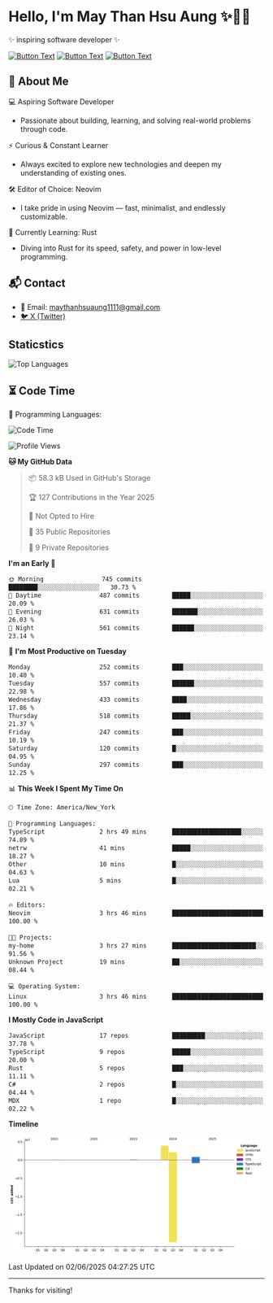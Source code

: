 # Hello, I'm May Than Hsu Aung ✨👱‍♀️
✨ inspiring software developer ✨

[![Button Text](https://img.shields.io/badge/Linked%20In-blue?style=for-the-badge)](https://www.linkedin.com/in/maythanhsu/)
[![Button Text](https://img.shields.io/badge/My%20Portfolio-pink?style=for-the-badge)](https://mayshecodes.vercel.app)
[![Button Text](https://img.shields.io/badge/Github-black?style=for-the-badge)](https://github.com/maythanhsuaung0-0)

## 👋 About Me

  💻 Aspiring Software Developer
  - Passionate about building, learning, and solving real-world problems through code.

  ⚡ Curious & Constant Learner
  - Always excited to explore new technologies and deepen my understanding of existing ones.

  🛠️ Editor of Choice: Neovim
  - I take pride in using Neovim — fast, minimalist, and endlessly customizable.

  🦀 Currently Learning: Rust
  - Diving into Rust for its speed, safety, and power in low-level programming.
    
## 📬 Contact
- 📧 Email: maythanhsuaung1111@gmail.com
- [🐦 X (Twitter)](https://x.com/@shizuko042k)
  
## Staticstics

![Top Languages](https://github-readme-stats.vercel.app/api/top-langs/?username=maythanhsuaung0-0&layout=compact&theme=tokyonight)

## ⏳ Code Time


💬 Programming Languages: 
<!--START_SECTION:waka-->
![Code Time](http://img.shields.io/badge/Code%20Time-156%20hrs%2020%20mins-blue)

![Profile Views](http://img.shields.io/badge/Profile%20Views-136-blue)

**🐱 My GitHub Data** 

> 📦 58.3 kB Used in GitHub's Storage 
 > 
> 🏆 127 Contributions in the Year 2025
 > 
> 🚫 Not Opted to Hire
 > 
> 📜 35 Public Repositories 
 > 
> 🔑 9 Private Repositories 
 > 
**I'm an Early 🐤** 

```text
🌞 Morning                745 commits         ████████░░░░░░░░░░░░░░░░░   30.73 % 
🌆 Daytime                487 commits         █████░░░░░░░░░░░░░░░░░░░░   20.09 % 
🌃 Evening                631 commits         ███████░░░░░░░░░░░░░░░░░░   26.03 % 
🌙 Night                  561 commits         ██████░░░░░░░░░░░░░░░░░░░   23.14 % 
```
📅 **I'm Most Productive on Tuesday** 

```text
Monday                   252 commits         ███░░░░░░░░░░░░░░░░░░░░░░   10.40 % 
Tuesday                  557 commits         ██████░░░░░░░░░░░░░░░░░░░   22.98 % 
Wednesday                433 commits         ████░░░░░░░░░░░░░░░░░░░░░   17.86 % 
Thursday                 518 commits         █████░░░░░░░░░░░░░░░░░░░░   21.37 % 
Friday                   247 commits         ███░░░░░░░░░░░░░░░░░░░░░░   10.19 % 
Saturday                 120 commits         █░░░░░░░░░░░░░░░░░░░░░░░░   04.95 % 
Sunday                   297 commits         ███░░░░░░░░░░░░░░░░░░░░░░   12.25 % 
```


📊 **This Week I Spent My Time On** 

```text
🕑︎ Time Zone: America/New_York

💬 Programming Languages: 
TypeScript               2 hrs 49 mins       ███████████████████░░░░░░   74.89 % 
netrw                    41 mins             █████░░░░░░░░░░░░░░░░░░░░   18.27 % 
Other                    10 mins             █░░░░░░░░░░░░░░░░░░░░░░░░   04.63 % 
Lua                      5 mins              █░░░░░░░░░░░░░░░░░░░░░░░░   02.21 % 

🔥 Editors: 
Neovim                   3 hrs 46 mins       █████████████████████████   100.00 % 

🐱‍💻 Projects: 
my-home                  3 hrs 27 mins       ███████████████████████░░   91.56 % 
Unknown Project          19 mins             ██░░░░░░░░░░░░░░░░░░░░░░░   08.44 % 

💻 Operating System: 
Linux                    3 hrs 46 mins       █████████████████████████   100.00 % 
```

**I Mostly Code in JavaScript** 

```text
JavaScript               17 repos            █████████░░░░░░░░░░░░░░░░   37.78 % 
TypeScript               9 repos             █████░░░░░░░░░░░░░░░░░░░░   20.00 % 
Rust                     5 repos             ███░░░░░░░░░░░░░░░░░░░░░░   11.11 % 
C#                       2 repos             █░░░░░░░░░░░░░░░░░░░░░░░░   04.44 % 
MDX                      1 repo              █░░░░░░░░░░░░░░░░░░░░░░░░   02.22 % 
```



**Timeline**

![Lines of Code chart](https://raw.githubusercontent.com/maythanhsuaung0-0/maythanhsuaung0-0/main/assets/bar_graph.png)


 Last Updated on 02/06/2025 04:27:25 UTC
<!--END_SECTION:waka-->


-----

Thanks for visiting!
